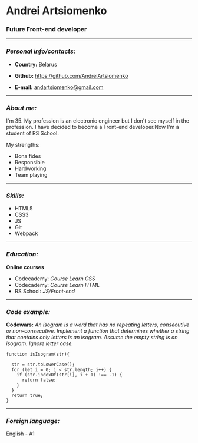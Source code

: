 # Andrei Artsiomenko


### Future Front-end developer

---

### ***Personal info/contacts:***

- **Country:** Belarus

- **Github:** <https://github.com/AndreiArtsiomenko>

- **E-mail:** <andartsiomenko@gmail.com>

---

### ***About me:***
I'm 35. My profession is an electronic engineer but I don't see myself in the profession. I have decided to become a Front-end developer.Now I'm a student of RS School.

My strengths:

- Bona fides
- Responsible
- Hardworking
- Team playing

---

### ***Skills:***

- HTML5
- CSS3
- JS
- Git
- Webpack


---

### ***Education:***

**Online courses**

- Codecademy: *Course Learn CSS*
- Codecademy: *Course Learn HTML*
- RS School: *JS/Front-end*

---

### ***Code example:***

**Codewars:** *An isogram is a word that has no repeating letters, consecutive or non-consecutive. Implement a function that determines whether a string that contains only letters is an isogram. Assume the empty string is an isogram. Ignore letter case.*

```
function isIsogram(str){

  str = str.toLowerCase();
  for (let i = 0; i < str.length; i++) {
    if (str.indexOf(str[i], i + 1) !== -1) {
      return false;
    }
  }
  return true;
}
```

---

### ***Foreign language:***

English - A1

